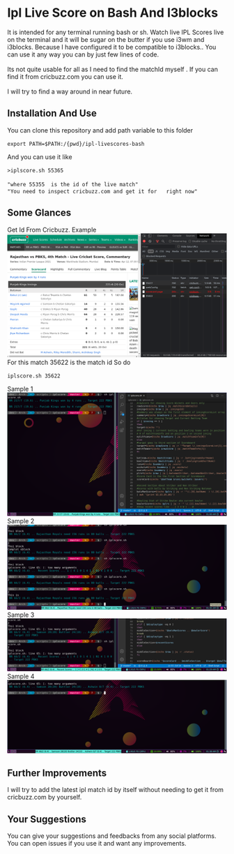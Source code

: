 # Ipl Live Score on Bash And I3blocks
It is intended for any terminal running bash or sh. Watch live IPL Scores live on the terminal and it will be sugar on the butter if you use i3wm and i3blocks. Because I have configured it to be compatible to i3blocks.. You can use it any way you can by just few lines of code.
<br><br>
Its not quite usable for all as I need to find the matchId myself . If you can find it from cricbuzz.com you can use it.
<br>
<br>
I will try to find a way around in near future.
## Installation And Use
You can clone this repository and add path variable to this folder
```
export PATH=$PATH:/{pwd}/ipl-livescores-bash
```
And you can use it like
```
>iplscore.sh 55365

"where 55355  is the id of the live match"
"You need to inspect cricbuzz.com and get it for   right now"
```

## Some Glances
Get Id From Cricbuzz. Example
<img src="./images/ipl5.png">
For this match 35622 is the match id
So do 
```
iplscore.sh 35622
```
Sample 1
<img src="./images/ipl1.png"><br>
Sample 2
<img src="./images/ipl2.png">
Sample 3
<img src="./images/ipl3.png">
Sample 4
<img src="./images/ipl4.png">

## Further Improvements
I will try to add the latest ipl match id by itself without needing to get it from cricbuzz.com by yourself.

## Your Suggestions
You can give your suggestions and feedbacks from any social platforms. You can open issues if you use it and want any improvements.